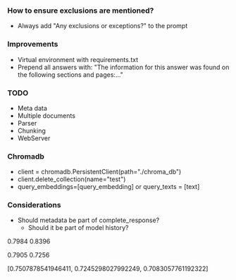 ### How to ensure exclusions are mentioned?
- Always add "Any exclusions or exceptions?" to the prompt

### Improvements
- Virtual environment with requirements.txt
- Prepend all answers with: "The information for this answer was found on the following sections and pages:..."

### TODO
- Meta data
- Multiple documents
- Parser
- Chunking
- WebServer

### Chromadb
- client = chromadb.PersistentClient(path="./chroma_db")
- client.delete_collection(name="test")
- query_embeddings=[query_embedding] or query_texts = [text]


### Considerations
- Should metadata be part of complete_response?
    - Should it be part of model history?

0.7984
0.8396

0.7905
0.7256

[0.7507878541946411, 0.7245298027992249, 0.7083057761192322]